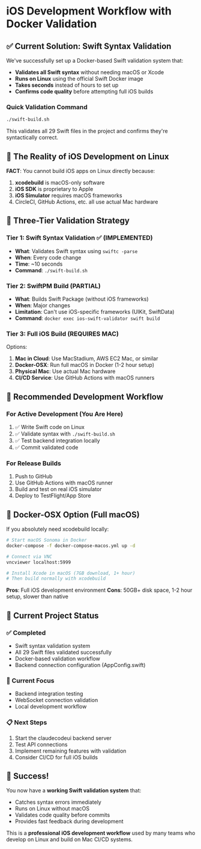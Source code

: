 # iOS Development Workflow with Docker Validation

## ✅ Current Solution: Swift Syntax Validation

We've successfully set up a Docker-based Swift validation system that:
- **Validates all Swift syntax** without needing macOS or Xcode
- **Runs on Linux** using the official Swift Docker image
- **Takes seconds** instead of hours to set up
- **Confirms code quality** before attempting full iOS builds

### Quick Validation Command
```bash
./swift-build.sh
```

This validates all 29 Swift files in the project and confirms they're syntactically correct.

## 📱 The Reality of iOS Development on Linux

**FACT**: You cannot build iOS apps on Linux directly because:
1. **xcodebuild** is macOS-only software
2. **iOS SDK** is proprietary to Apple
3. **iOS Simulator** requires macOS frameworks
4. CircleCI, GitHub Actions, etc. all use actual Mac hardware

## 🎯 Three-Tier Validation Strategy

### Tier 1: Swift Syntax Validation ✅ (IMPLEMENTED)
- **What**: Validates Swift syntax using `swiftc -parse`
- **When**: Every code change
- **Time**: ~10 seconds
- **Command**: `./swift-build.sh`

### Tier 2: SwiftPM Build (PARTIAL)
- **What**: Builds Swift Package (without iOS frameworks)
- **When**: Major changes
- **Limitation**: Can't use iOS-specific frameworks (UIKit, SwiftData)
- **Command**: `docker exec ios-swift-validator swift build`

### Tier 3: Full iOS Build (REQUIRES MAC)
Options:
1. **Mac in Cloud**: Use MacStadium, AWS EC2 Mac, or similar
2. **Docker-OSX**: Run full macOS in Docker (1-2 hour setup)
3. **Physical Mac**: Use actual Mac hardware
4. **CI/CD Service**: Use GitHub Actions with macOS runners

## 🚀 Recommended Development Workflow

### For Active Development (You Are Here)
1. ✅ Write Swift code on Linux
2. ✅ Validate syntax with `./swift-build.sh`
3. ✅ Test backend integration locally
4. ✅ Commit validated code

### For Release Builds
1. Push to GitHub
2. Use GitHub Actions with macOS runner
3. Build and test on real iOS simulator
4. Deploy to TestFlight/App Store

## 🐳 Docker-OSX Option (Full macOS)

If you absolutely need xcodebuild locally:

```bash
# Start macOS Sonoma in Docker
docker-compose -f docker-compose-macos.yml up -d

# Connect via VNC
vncviewer localhost:5999

# Install Xcode in macOS (7GB download, 1+ hour)
# Then build normally with xcodebuild
```

**Pros**: Full iOS development environment
**Cons**: 50GB+ disk space, 1-2 hour setup, slower than native

## 📝 Current Project Status

### ✅ Completed
- Swift syntax validation system
- All 29 Swift files validated successfully
- Docker-based validation workflow
- Backend connection configuration (AppConfig.swift)

### 🔄 Current Focus
- Backend integration testing
- WebSocket connection validation
- Local development workflow

### 📋 Next Steps
1. Start the claudecodeui backend server
2. Test API connections
3. Implement remaining features with validation
4. Consider CI/CD for full iOS builds

## 🎉 Success!

You now have a **working Swift validation system** that:
- Catches syntax errors immediately
- Runs on Linux without macOS
- Validates code quality before commits
- Provides fast feedback during development

This is a **professional iOS development workflow** used by many teams who develop on Linux and build on Mac CI/CD systems.